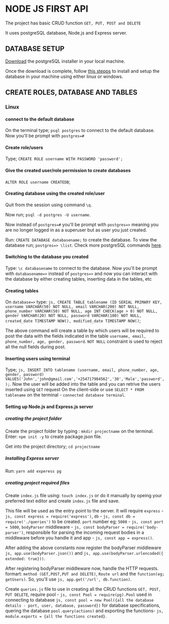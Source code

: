 # NODE JS FIRST API
The project has basic CRUD function `GET, PUT, POST and DELETE`

It uses postgreSQL database, Node.js and Express server.

## DATABASE SETUP
[Download](https://www.postgresql.org/download/) the postgreSQL installer in your local machine.

Once the download is complete, follow [this stepps](https://www.w3resource.com/PostgreSQL/install-postgresql-on-linux-and-windows.php) to install and setup the database in your machine using either linux or windows.

## CREATE ROLES, DATABASE AND TABLES

### Linux
#### connect to the default database
On the terminal type; `psql postgres` to connect to the default database. Now you'll be prompt with  `postgres=#`
####  Create role/users
Type; `CREATE ROLE username WITH PASSWORD 'password';`

#### Give the created user/role permission to create databases
`ALTER ROLE username CREATEDB`;

#### Creating database using the created role/user
Quit from the session using command `\q`.

Now run; `psql -d postgres -U username`.

Now instead of `postgres=#` you'll be prompt with `postgres=>` meaning you are no longer logged in as a superuser but as user you just created.

Run: `CREATE DATABASE databasename;` to create the database.
To view the database run; `postgres=> \list`. Check more postgreSQL commands [here](https://www.postgresqltutorial.com/psql-commands/).

#### Switching to the database you created
Type: `\c databasename` to connect to the database. Now you'll be prompt with `databasename=>` instead of `postgres=>` and now you can interact with the database by either creating tables, inserting data in the tables, etc

#### Creating tables
On `database=>` type: ```js, CREATE TABLE tablename (ID SERIAL PRIMARY KEY, username VARCHAR(50) NOT NULL, email VARCHAR(200) NOT NULL, phone_number VARCHAR(50) NOT NULL, age INT CHECK(age > 0) NOT NULL, gender VARCHAR(20) NOT NULL, password VARCHAR(100) NOT NULL, created_date TIMESTAMP NOW(), modified_date TIMESTAMP NOW()```;

The above command will create a table by which users will be required to post the data with the fields indicated in the table `username, email, phone_number, age, gender, password`. `NOT NULL` constraint is used to reject all the null fields during post.

#### Inserting users using terminal
Type; ```js, INSERT INTO tablename (username, email, phone_number, age, gender, password) VALUES('John','john@gmail.com','+254717984562','30','Male','password',);```. Now the user will be added into the table and you can retrive the users inserted using `GET` request On the client-side or use `SELECT * FROM tablename` on the terminal -  `connected database terminal`.

#### Setting up Node.js and Express.js server
##### creating the project folder
Create the project folder by typing : `mkdir projectname` on the terminal.
Enter: `npm init -y` to create package.json file.

Get into the project directory; `cd projectname`

##### Installing Express server
Run: `yarn add experess pg`

##### creating project required files
Create `index.js` file using: `touch index.js` or do it manually by opeing your preferred text editor and create `index.js` file and save. 

This file will be used as the entry point to the server. It will require `express` - ```js, const express = require('express')```, `db` - ```js, const db = require('./queries')``` to be created. `port` number eg; `5000` - ```js, const port = 5000```, `bodyParser` middleware  - ```js, const bodyParser = require('body-parser')```, responsible for parsing the incoming request bodies in a middleware before you handle it and  app - ```js, const app = express()```.

After adding the above constants now register the bodyParser middleware ```js, app.use(bodyParser.json())``` and ```js, app.use(bodyParser.urlencoded({ extended: true}))```.

After registering bodyParser middleware now, handle the HTTP requests. formart: `method (GET,POST,PUT and DELETE)`, `Route url` and the `function(eg; getUsers)`. So, you'll use ```js, app.get('/url', db.function)```.

Create `queries.js` file to use in creating all the CRUD functions `GET, POST, PUT DELETE`, require pool - ```js, const Pool = require(pg).Pool``` used in connecting to database ```js, const pool = new Pool({all the database details - port, user, database, password})``` for database specifications, quering the database `pool.query(actions)` and exporting the functions- ```js, module.exports = {all the functions created}```.





